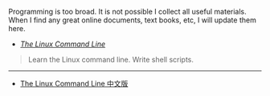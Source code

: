 Programming is too broad. It is not possible I collect all useful materials. 
When I find any great online documents, text books, etc, I will update them here. 


- [_The Linux Command Line_](http://linuxcommand.org/index.php)

 > Learn the Linux command line. Write shell scripts.
 
---

- [The Linux Command Line 中文版](http://billie66.github.io/TLCL/index.html)

